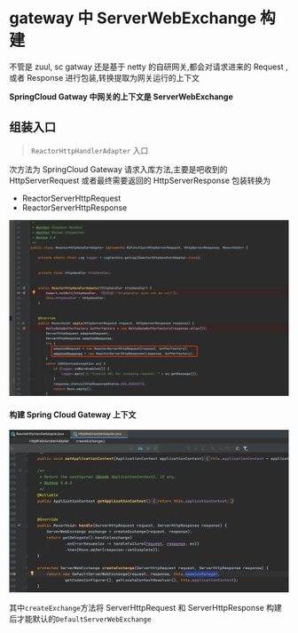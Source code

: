 # gateway 中 ServerWebExchange 构建

不管是 zuul, sc gatway 还是基于 netty 的自研网关,都会对请求进来的 Request ,或者 Response 进行包装,转换提取为网关运行的上下文

**SpringCloud Gatway 中网关的上下文是 ServerWebExchange**





## 组装入口

> `ReactorHttpHandlerAdapter` 入口

次方法为 SpringCloud Gateway 请求入库方法,主要是吧收到的 HttpServerRequest 或者最终需要返回的 HttpServerResponse 包装转换为 

- ReactorServerHttpRequest
- ReactorServerHttpResponse

![image-20200617095458704](../../../assets/image-20200617095458704.png)

#### 构建 Spring Cloud Gateway 上下文

![image-20200617100542320](../../../assets/image-20200617100542320.png)

其中`createExchange`方法将 ServerHttpRequest 和 ServerHttpResponse 构建后才能默认的`DefaultServerWebExchange` 